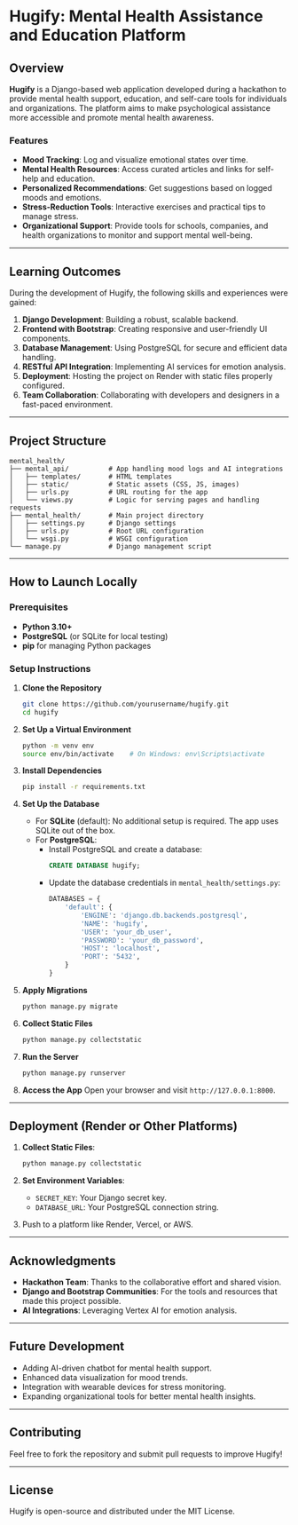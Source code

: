 
# Hugify: Mental Health Assistance and Education Platform

## Overview

**Hugify** is a Django-based web application developed during a hackathon to provide mental health support, education, and self-care tools for individuals and organizations. The platform aims to make psychological assistance more accessible and promote mental health awareness.

### Features
- **Mood Tracking**: Log and visualize emotional states over time.
- **Mental Health Resources**: Access curated articles and links for self-help and education.
- **Personalized Recommendations**: Get suggestions based on logged moods and emotions.
- **Stress-Reduction Tools**: Interactive exercises and practical tips to manage stress.
- **Organizational Support**: Provide tools for schools, companies, and health organizations to monitor and support mental well-being.

---

## Learning Outcomes

During the development of Hugify, the following skills and experiences were gained:
1. **Django Development**: Building a robust, scalable backend.
2. **Frontend with Bootstrap**: Creating responsive and user-friendly UI components.
3. **Database Management**: Using PostgreSQL for secure and efficient data handling.
4. **RESTful API Integration**: Implementing AI services for emotion analysis.
5. **Deployment**: Hosting the project on Render with static files properly configured.
6. **Team Collaboration**: Collaborating with developers and designers in a fast-paced environment.

---

## Project Structure

```
mental_health/
├── mental_api/          # App handling mood logs and AI integrations
│   ├── templates/       # HTML templates
│   ├── static/          # Static assets (CSS, JS, images)
│   ├── urls.py          # URL routing for the app
│   └── views.py         # Logic for serving pages and handling requests
├── mental_health/       # Main project directory
│   ├── settings.py      # Django settings
│   ├── urls.py          # Root URL configuration
│   └── wsgi.py          # WSGI configuration
└── manage.py            # Django management script
```

---

## How to Launch Locally

### Prerequisites
- **Python 3.10+**
- **PostgreSQL** (or SQLite for local testing)
- **pip** for managing Python packages

### Setup Instructions

1. **Clone the Repository**
   ```bash
   git clone https://github.com/yourusername/hugify.git
   cd hugify
   ```

2. **Set Up a Virtual Environment**
   ```bash
   python -m venv env
   source env/bin/activate    # On Windows: env\Scripts\activate
   ```

3. **Install Dependencies**
   ```bash
   pip install -r requirements.txt
   ```

4. **Set Up the Database**
   - For **SQLite** (default):
     No additional setup is required. The app uses SQLite out of the box.
   - For **PostgreSQL**:
     - Install PostgreSQL and create a database:
       ```sql
       CREATE DATABASE hugify;
       ```
     - Update the database credentials in `mental_health/settings.py`:
       ```python
       DATABASES = {
           'default': {
               'ENGINE': 'django.db.backends.postgresql',
               'NAME': 'hugify',
               'USER': 'your_db_user',
               'PASSWORD': 'your_db_password',
               'HOST': 'localhost',
               'PORT': '5432',
           }
       }
       ```

5. **Apply Migrations**
   ```bash
   python manage.py migrate
   ```

6. **Collect Static Files**
   ```bash
   python manage.py collectstatic
   ```

7. **Run the Server**
   ```bash
   python manage.py runserver
   ```

8. **Access the App**
   Open your browser and visit `http://127.0.0.1:8000`.

---

## Deployment (Render or Other Platforms)
1. **Collect Static Files**:
   ```bash
   python manage.py collectstatic
   ```
2. **Set Environment Variables**:
   - `SECRET_KEY`: Your Django secret key.
   - `DATABASE_URL`: Your PostgreSQL connection string.

3. Push to a platform like Render, Vercel, or AWS.

---

## Acknowledgments
- **Hackathon Team**: Thanks to the collaborative effort and shared vision.
- **Django and Bootstrap Communities**: For the tools and resources that made this project possible.
- **AI Integrations**: Leveraging Vertex AI for emotion analysis.

---

## Future Development
- Adding AI-driven chatbot for mental health support.
- Enhanced data visualization for mood trends.
- Integration with wearable devices for stress monitoring.
- Expanding organizational tools for better mental health insights.

---

## Contributing
Feel free to fork the repository and submit pull requests to improve Hugify!

---

## License
Hugify is open-source and distributed under the MIT License.
